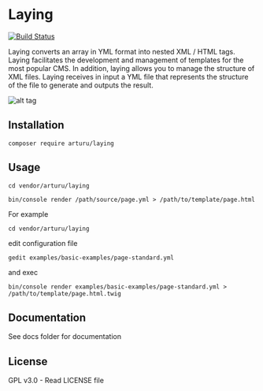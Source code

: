 # Laying
[![Build Status](https://travis-ci.org/arturu/laying.svg?branch=master)](https://travis-ci.org/arturu/laying)

Laying converts an array in YML format into nested XML / HTML tags. Laying facilitates the development and management of templates for the most popular CMS. In addition, laying allows you to manage the structure of XML files. Laying receives in input a YML file that represents the structure of the file to generate and outputs the result.

![alt tag](http://arturu.it/download/laying-docs/yaml_to_html.png)

## Installation

```
composer require arturu/laying
```

## Usage

```
cd vendor/arturu/laying

bin/console render /path/source/page.yml > /path/to/template/page.html
```

For example

```
cd vendor/arturu/laying
```
edit configuration file

```
gedit examples/basic-examples/page-standard.yml
```
and exec

```
bin/console render examples/basic-examples/page-standard.yml > /path/to/template/page.html.twig
```

## Documentation
See docs folder for documentation

## License
GPL v3.0 - Read LICENSE file